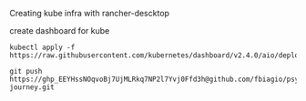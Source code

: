 Creating kube infra with rancher-descktop

create dashboard for kube
```
kubectl apply -f https://raw.githubusercontent.com/kubernetes/dashboard/v2.4.0/aio/deploy/recommended.yaml

git push https://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@github.com/fbiagio/psychic-journey.git
```
